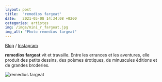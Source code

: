 ```yaml
---
layout: post
title:  "remedios fargeat"
date:   2021-05-08 14:34:08 +0200
categories: artistes
img: /imgs/mini_r_fargeat.jpg
img_alt: "Photo remedios fargeat"
---
```

[Blog](http://lemondesouterrain.tumblr.com) / [Instagram](https://www.instagram.com/fake_deep_girl/)

**remedios fargeat** vit et travaille. Entre les errances et les aventures, elle produit des petits dessins, des poèmes érotiques, de minuscules éditions et de grandes broderies.

![remedios fargeat](/imgs/r_fargeat.jpg)
